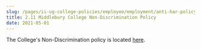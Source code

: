 ```yaml
---
slug: /pages/ii-ug-college-policies/employee/employment/anti-har-policy
title: 2.11 Middlebury College Non-Discrimination Policy
date: 2021-05-01
---
```

The College's Non-Discrimination policy is located [here](https://handbook.middlebury.edu/pages/i-policies-for-all/non-discrim-policies/b-1-a-non-discrimination-policy/).
